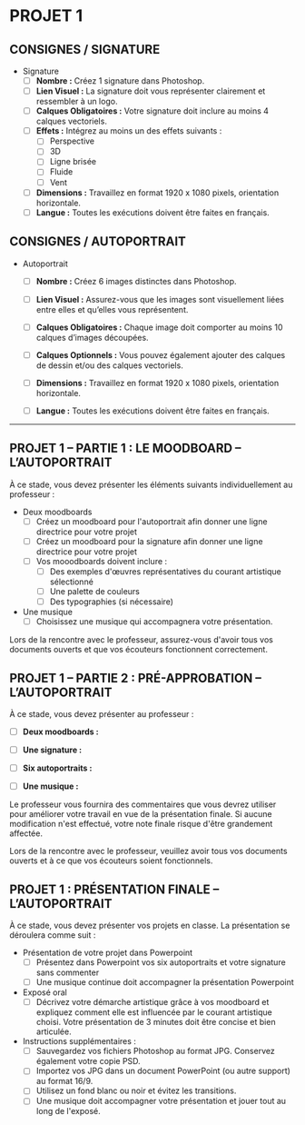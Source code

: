 # PROJET 1

## CONSIGNES / SIGNATURE
* Signature
    * [ ] **Nombre :** Créez 1 signature dans Photoshop.
    * [ ] **Lien Visuel :** La signature doit vous représenter clairement et ressembler à un logo.
    * [ ] **Calques Obligatoires :** Votre signature doit inclure au moins 4 calques vectoriels.
    * [ ] **Effets :** Intégrez au moins un des effets suivants :
        * [ ] Perspective
        * [ ] 3D
        * [ ] Ligne brisée
        * [ ] Fluide
        * [ ] Vent
    * [ ] **Dimensions :** Travaillez en format 1920 x 1080 pixels, orientation horizontale.
    * [ ] **Langue :** Toutes les exécutions doivent être faites en français.

## CONSIGNES / AUTOPORTRAIT
* Autoportrait
   * [ ] **Nombre :** Créez 6 images distinctes dans Photoshop.
   * [ ] **Lien Visuel :** Assurez-vous que les images sont visuellement liées entre elles et qu’elles vous représentent.
   * [ ] **Calques Obligatoires :** Chaque image doit comporter au moins 10 calques d’images découpées.
   * [ ] **Calques Optionnels :** Vous pouvez également ajouter des calques de dessin et/ou des calques vectoriels.
   * [ ] **Dimensions :** Travaillez en format 1920 x 1080 pixels, orientation horizontale.
   * [ ] **Langue :** Toutes les exécutions doivent être faites en français.


---

## PROJET 1 – PARTIE 1 : LE MOODBOARD – L’AUTOPORTRAIT

À ce stade, vous devez présenter les éléments suivants individuellement au professeur :

* Deux moodboards
   * [ ] Créez un moodboard pour l'autoportrait afin donner une ligne directrice pour votre projet
   * [ ] Créez un moodboard pour la signature afin donner une ligne directrice pour votre projet
   * [ ] Vos mooodboards doivent inclure :
      * [ ] Des exemples d'œuvres représentatives du courant artistique sélectionné
      * [ ] Une palette de couleurs
      * [ ] Des typographies (si nécessaire)
* Une musique
   * [ ] Choisissez une musique qui accompagnera votre présentation.

Lors de la rencontre avec le professeur, assurez-vous d'avoir tous vos documents ouverts et que vos écouteurs fonctionnent correctement.

## PROJET 1 – PARTIE 2 : PRÉ-APPROBATION – L’AUTOPORTRAIT

À ce stade, vous devez présenter au professeur :  

* [ ] **Deux moodboards :**
* [ ] **Une signature :**
* [ ] **Six autoportraits :**
* [ ] **Une musique :**


Le professeur vous fournira des commentaires que vous devrez utiliser pour améliorer votre travail en vue de la présentation finale. Si aucune modification n'est effectué, votre note finale risque d'être grandement affectée. 

Lors de la rencontre avec le professeur, veuillez avoir tous vos documents ouverts et à ce que vos écouteurs soient fonctionnels.

## PROJET 1 : PRÉSENTATION FINALE – L’AUTOPORTRAIT

À ce stade, vous devez présenter vos projets en classe. La présentation se déroulera comme suit :

* Présentation de votre projet dans Powerpoint
  * [ ] Présentez dans Powerpoint vos six autoportraits et votre signature sans commenter
   * [ ] Une musique continue doit accompagner la présentation Powerpoint
* Exposé oral
  * [ ] Décrivez votre démarche artistique grâce à vos moodboard et expliquez comment elle est influencée par le courant artistique choisi. Votre présentation de 3 minutes doit être concise et bien articulée.   

* Instructions supplémentaires :
   * [ ] Sauvegardez vos fichiers Photoshop au format JPG. Conservez également votre copie PSD.
   * [ ] Importez vos JPG dans un document PowerPoint (ou autre support) au format 16/9.
   * [ ] Utilisez un fond blanc ou noir et évitez les transitions.
   * [ ] Une musique doit accompagner votre présentation et jouer tout au long de l'exposé.
